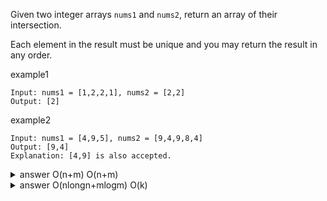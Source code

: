 Given two integer arrays `nums1` and `nums2`, return an array of their intersection. 

Each element in the result must be unique and you may return the result in any order.

example1

```
Input: nums1 = [1,2,2,1], nums2 = [2,2]
Output: [2]
```

example2

```
Input: nums1 = [4,9,5], nums2 = [9,4,9,8,4]
Output: [9,4]
Explanation: [4,9] is also accepted.
```

<details>

  <summary>answer O(n+m) O(n+m)</summary>

```py
class Solution:
    def intersection(self, nums1: List[int], nums2: List[int]) -> List[int]:
        set1 = set(nums1)
        answer = set()

        for i in range(len(nums2)):
            if nums2[i] in set1:
                answer.add(nums2[i])
        return list(answer)
```

</details>

<details>

  <summary>answer O(nlongn+mlogm)  O(k)</summary>

```py
class Solution:
    def intersection(self, nums1: List[int], nums2: List[int]) -> List[int]:
        nums1.sort()
        nums2.sort()

        answer = set()
        i = j = 0
        while i < len(nums1) and j < len(nums2):
            if nums1[i] < nums2[j]:
                i += 1
            elif nums1[i] > nums2[j]:
                j += 1
            else:
                answer.add(nums1[i])
                i += 1
                j += 1

        return list(answer)
```

</details>

